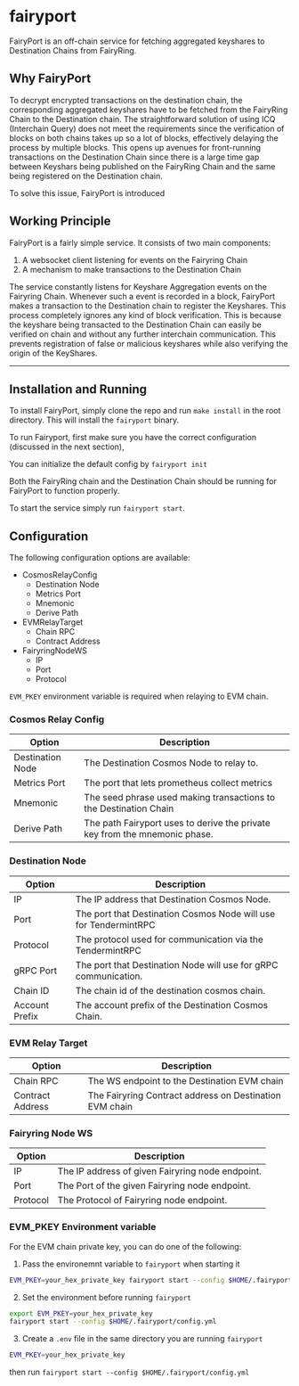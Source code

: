 # **fairyport**

FairyPort is an off-chain service for fetching aggregated keyshares to Destination Chains from FairyRing.

## **Why FairyPort**

To decrypt encrypted transactions on the destination chain, the corresponding aggregated keyshares have to be fetched from the FairyRing Chain to the Destination chain. The straightforward solution of using ICQ (Interchain Query) does not meet the requirements since the verification of blocks on both chains takes up so a lot of blocks, effectively delaying the process by multiple blocks. This opens up avenues for front-running transactions on the Destination Chain since there is a large time gap between Keyshars being published on the FairyRing Chain and the same being registered on the Destination chain.

To solve this issue, FairyPort is introduced

## **Working Principle**

FairyPort is a fairly simple service. It consists of two main components:

1. A websocket client listening for events on the Fairyring Chain
2. A mechanism to make transactions to the Destination Chain

The service constantly listens for Keyshare Aggregation events on the Fairyring Chain. Whenever such a event is recorded in a block, FairyPort makes a transaction to the Destination chain to register the Keyshares. This process completely ignores any kind of block verification. This is because the keyshare being transacted to the Destination Chain can easily be verified on chain and without any further interchain communication. This prevents registration of false or malicious keyshares while also verifying the origin of the KeyShares.

---

## **Installation and Running**

To install FairyPort, simply clone the repo and run `make install` in the root directory. This will install the `fairyport` binary.

To run Fairyport, first make sure you have the correct configuration (discussed in the next section),

You can initialize the default config by `fairyport init` 

Both the FairyRing chain and the Destination Chain should be running for FairyPort to function properly.

To start the service simply run `fairyport start`.

## **Configuration**

The following configuration options are available:

- CosmosRelayConfig
  - Destination Node
  - Metrics Port
  - Mnemonic
  - Derive Path
- EVMRelayTarget
  - Chain RPC
  - Contract Address
- FairyringNodeWS
  - IP
  - Port
  - Protocol

`EVM_PKEY` environment variable is required when relaying to EVM chain.

### **Cosmos Relay Config**

| Option           | Description                                                                |
|------------------|----------------------------------------------------------------------------|
| Destination Node | The Destination Cosmos Node to relay to.                                   |
| Metrics Port     | The port that lets prometheus collect metrics                              |
| Mnemonic         | The seed phrase used making transactions to the Destination Chain          |
| Derive Path      | The path Fairyport uses to derive the private key from the mnemonic phase. |

### **Destination Node**

| Option         | Description                                                      |
|----------------|------------------------------------------------------------------|
| IP             | The IP address that Destination Cosmos Node.                     |
| Port           | The port that Destination Cosmos Node will use for TendermintRPC |
| Protocol       | The protocol used for communication via the TendermintRPC        |
| gRPC Port      | The port that Destination Node will use for gRPC communication.  |
| Chain ID       | The chain id of the destination cosmos chain.                    |
| Account Prefix | The account prefix of the Destination Cosmos Chain.              |

### **EVM Relay Target**

| Option             | Description                                             |
|--------------------|---------------------------------------------------------|
| Chain RPC          | The WS endpoint to the Destination EVM chain            |
| Contract Address   | The Fairyring Contract address on Destination EVM chain |

### **Fairyring Node WS**

| Option   | Description                                      |
|----------|--------------------------------------------------|
| IP       | The IP address of given Fairyring node endpoint. |
| Port     | The Port of the given Fairyring node endpoint.   |
| Protocol | The Protocol of Fairyring node endpoint.         | 

### **EVM_PKEY** Environment variable 

For the EVM chain private key, you can do one of the following:

1. Pass the environemnt variable to `fairyport` when starting it

```bash
EVM_PKEY=your_hex_private_key fairyport start --config $HOME/.fairyport/config.yml
```

2. Set the environment before running `fairyport`

```bash
export EVM_PKEY=your_hex_private_key
fairyport start --config $HOME/.fairyport/config.yml
```

3. Create a `.env` file in the same directory you are running `fairyport`

```bash
EVM_PKEY=your_hex_private_key
```

then run `fairyport start --config $HOME/.fairyport/config.yml`